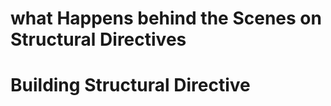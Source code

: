 <!-- ! Directives Deep Dive -->
 # what Happens behind the Scenes on Structural Directives
 # Building Structural Directive